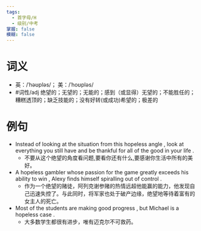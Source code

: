 ```yaml
---
tags:
  - 首字母/H
  - 级别/中考
掌握: false
模糊: false
---
```

# 词义
- 英：/ˈhəʊpləs/； 美：/ˈhoʊpləs/
- #词性/adj  绝望的；无望的；无能的；感到（或显得）无望的；不能胜任的；糟糕透顶的；缺乏技能的；没有好转(或成功)希望的；极差的
# 例句
- Instead of looking at the situation from this hopeless angle , look at everything you still have and be thankful for all of the good in your life .
	- 不要从这个绝望的角度看问题,要看你还有什么,要感谢你生活中所有的美好。
- A hopeless gambler whose passion for the game greatly exceeds his ability to win , Alexy finds himself spiralling out of control .
	- 作为一个绝望的赌徒，阿列克谢参赌的热情远超他能赢的能力，他发现自己迅速失控了。与此同时，将军家也处于破产边缘，绝望地等待着富有的女主人的死亡。
- Most of the students are making good progress , but Michael is a hopeless case .
	- 大多数学生都很有进步，唯有迈克尔不可救药。
